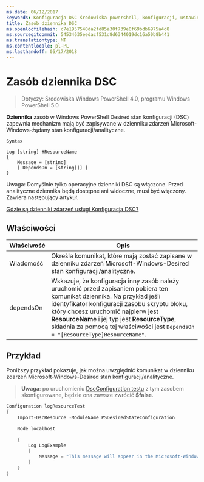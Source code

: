 ```yaml
---
ms.date: 06/12/2017
keywords: Konfiguracja DSC środowiska powershell, konfiguracji, ustawienia
title: Zasób dziennika DSC
ms.openlocfilehash: c7e1957540da2fd85a30f739e0f69bdb6975a4d8
ms.sourcegitcommit: 54534635eedacf531d8d6344019dc16a50b8b441
ms.translationtype: MT
ms.contentlocale: pl-PL
ms.lasthandoff: 05/17/2018
---
```

# <a name="dsc-log-resource"></a>Zasób dziennika DSC

> Dotyczy: Środowiska Windows PowerShell 4.0, programu Windows PowerShell 5.0

__Dziennika__ zasób w Windows PowerShell Desired stan konfiguracji (DSC) zapewnia mechanizm mają być zapisywane w dzienniku zdarzeń Microsoft-Windows-żądany stan konfiguracji/analityczne.

```
Syntax

Log [string] #ResourceName
{
    Message = [string]
    [ DependsOn = [string[]] ]
}
```

Uwaga: Domyślnie tylko operacyjne dzienniki DSC są włączone.
Przed analityczne dziennika będą dostępne ani widoczne, musi być włączony.
Zawiera następujący artykuł.

[Gdzie są dzienniki zdarzeń usługi Konfiguracja DSC?](https://msdn.microsoft.com/en-us/powershell/dsc/troubleshooting#where-are-dsc-event-logs)

## <a name="properties"></a>Właściwości
|  Właściwość  |  Opis   |
|---|---|
| Wiadomość| Określa komunikat, które mają zostać zapisane w dzienniku zdarzeń Microsoft-Windows-Desired stan konfiguracji/analityczne.|
| dependsOn | Wskazuje, że konfiguracja inny zasób należy uruchomić przed zapisaniem pobiera ten komunikat dziennika. Na przykład jeśli identyfikator konfiguracji zasobu skryptu bloku, który chcesz uruchomić najpierw jest __ResourceName__ i jej typ jest __ResourceType__, składnia za pomocą tej właściwości jest `DependsOn = "[ResourceType]ResourceName"`.|

## <a name="example"></a>Przykład

Poniższy przykład pokazuje, jak można uwzględnić komunikat w dzienniku zdarzeń Microsoft-Windows-Desired stan konfiguracji/analityczne.

> **Uwaga**: po uruchomieniu [DscConfiguration testu](https://technet.microsoft.com/en-us/library/dn407382.aspx) z tym zasobem skonfigurowane, będzie ona zawsze zwrócić **$false**.

```powershell
Configuration logResourceTest
{
    Import-DscResource -ModuleName PSDesiredStateConfiguration

    Node localhost

    {
        Log LogExample
        {
            Message = "This message will appear in the Microsoft-Windows-Desired State Configuration/Analytic event log."
        }
    }
}
```